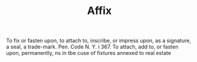 ---
title: Affix
permalink: "/definitions/affix.html"
body: To fix or fasten upon, to attach to, inscribe, or impress upon, as a signature,
  a seal, a trade-mark. Pen. Code N. Y. i 367. To attach, add to, or fasten upon,
  permanently, ns in tbe cuse of fixtures annexed to real estate
published_at: '2018-07-07'
layout: post
---